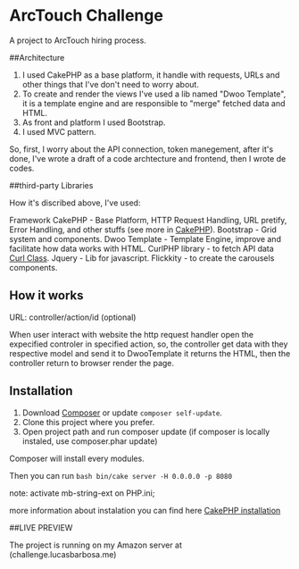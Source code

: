 # ArcTouch Challenge


A project to ArcTouch hiring process.


##Architecture
1. I used CakePHP as a base platform, it handle with requests, URLs and other things that I've don't need to worry about.
2. To create and render the views I've used a lib named "Dwoo Template", it is a template engine and are responsible to "merge" fetched data and HTML.
3. As front and platform I used Bootstrap.
4. I used MVC pattern. 

So, first, I worry about the API connection, token manegement, after it's done, I've wrote a draft of a code archtecture and frontend, then I wrote de codes.


##third-party Libraries

How it's discribed above, I've used:

Framework CakePHP - Base Platform, HTTP Request Handling, URL pretify, Error Handling, and other stuffs (see more in [CakePHP](https://cakephp.org/)).
Bootstrap - Grid system and components.
Dwoo Template - Template Engine, improve and facilitate how data works with HTML.
CurlPHP library - to fetch API data [Curl Class](https://github.com/php-curl-class/php-curl-class).
Jquery - Lib for javascript.
Flickkity - to create the carousels components.


## How it works
URL: controller/action/id (optional)

When user interact with website the http request handler open the expecified controler in specified action, 
so, the controller get data with they respective model and send 
it to DwooTemplate it returns the HTML, then the controller return to browser render the page.


## Installation

1. Download [Composer](https://getcomposer.org/doc/00-intro.md) or update `composer self-update`.
2. Clone this project where you prefer.
3. Open project path and run composer update (if composer is locally instaled, use composer.phar update)

Composer will install every modules.

Then you can run ```bash bin/cake server -H 0.0.0.0 -p 8080```

note:
activate mb-string-ext on PHP.ini;

more information about instalation you can find here [CakePHP installation](https://book.cakephp.org/3.0/pt/installation.html)

##LIVE PREVIEW

The project is running on my Amazon server at (challenge.lucasbarbosa.me)



